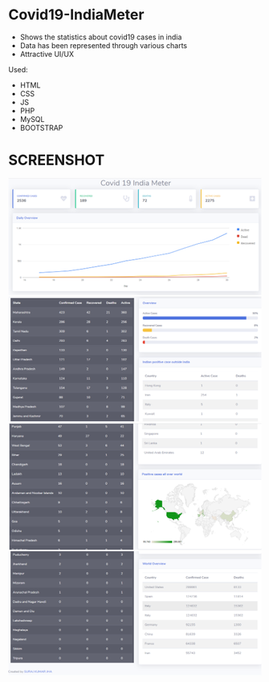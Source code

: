 # Covid19-IndiaMeter
* Shows the statistics about covid19 cases in india
* Data has been represented  through various charts
* Attractive UI/UX


Used:
- HTML
- CSS
- JS
- PHP
- MySQL
- BOOTSTRAP

# SCREENSHOT


<img src="screenshot/1.png"/>
<img src="screenshot/2.png"/>
<img src="screenshot/3.png"/>
<img src="screenshot/4.png"/>
